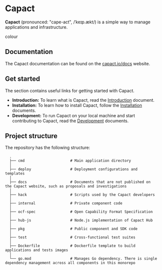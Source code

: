 # Capact

**Capact** (pronounced: "cape-act", /ˈkeɪp.ækt/) is a simple way to manage applications and infrastructure.

colour

## Documentation

The Capact documentation can be found on the [capact.io/docs](https://capact.io/docs) website.

## Get started

The section contains useful links for getting started with Capact.

- **Introduction:** To learn what is Capact, read the [Introduction](https://capact.io/docs/introduction) document.
- **Installation:** To learn how to install Capact, follow the [Installation](https://capact.io/docs/installation/local) documents.
- **Development:** To run Capact on your local machine and start contributing to Capact, read the [Development](https://capact.io/docs/development/development-guide) documents.

## Project structure

The repository has the following structure:

```
  .
  ├── cmd                     # Main application directory
  │
  ├── deploy                  # Deployment configurations and templates
  │
  ├── docs                    # Documents that are not published on the Capact website, such as proposals and investigations
  │
  ├── hack                    # Scripts used by the Capact developers
  │
  ├── internal                # Private component code
  │
  ├── ocf-spec                # Open Capability Format Specification
  │
  ├── hub-js                  # Node.js implementation of Capact Hub
  │
  ├── pkg                     # Public component and SDK code
  │
  ├── test                    # Cross-functional test suites
  │
  ├── Dockerfile              # Dockerfile template to build applications and tests images
  │
  └── go.mod                  # Manages Go dependency. There is single dependency management across all components in this monorepo
```

